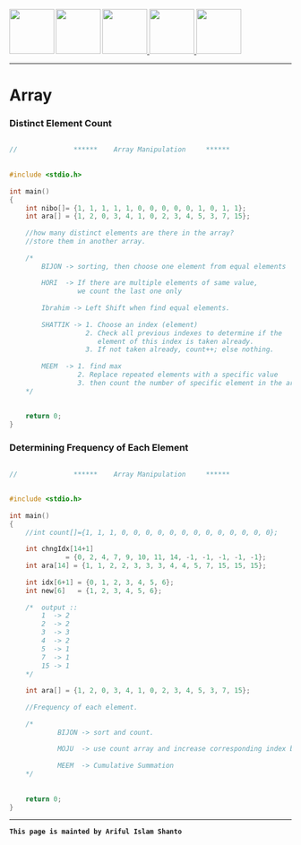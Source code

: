 
<a href = "https://shanto-swe029.github.io/"> <img src = "https://shanto-swe029.github.io/newgitphoto/home.png" height = "80" align = "left"> </a>
<a href = "https://shanto-swe029.github.io/programmingnotes"> <img src = "https://shanto-swe029.github.io/newgitphoto/programmingnotes.png" height = "80" align = "left"> </a>
<a href = "https://shanto-swe029.github.io/mathematicsnotes"> <img src = "https://shanto-swe029.github.io/newgitphoto/mathematicsnotes.png" height = "80"> </a>
<a href = "https://shanto-swe029.github.io/programmingproblems"> <img src = "https://shanto-swe029.github.io/newgitphoto/programmingproblems.png" height = "80"> </a>
<a href = "https://shanto-swe029.github.io/must-do-math-cp/home"> <img src = "https://shanto-swe029.github.io/newgitphoto/mustdomathforcp.png" height = "80"> </a>

***


# Array

### Distinct Element Count

```c

//              ******    Array Manipulation     ******
 
 
#include <stdio.h>
 
int main()
{
    int nibo[]= {1, 1, 1, 1, 1, 0, 0, 0, 0, 0, 1, 0, 1, 1};
    int ara[] = {1, 2, 0, 3, 4, 1, 0, 2, 3, 4, 5, 3, 7, 15};
 
    //how many distinct elements are there in the array?
    //store them in another array.
 
    /*
        BIJON -> sorting, then choose one element from equal elements
 
        HORI  -> If there are multiple elements of same value,
                 we count the last one only
 
        Ibrahim -> Left Shift when find equal elements.
 
        SHATTIK -> 1. Choose an index (element)
                   2. Check all previous indexes to determine if the
                      element of this index is taken already.
                   3. If not taken already, count++; else nothing.
 
        MEEM  -> 1. find max
                 2. Replace repeated elements with a specific value
                 3. then count the number of specific element in the array
    */
 
 
    return 0;
}

```

### Determining Frequency of Each Element

```c

//              ******    Array Manipulation     ******
 
 
#include <stdio.h>
 
int main()
{
    //int count[]={1, 1, 1, 0, 0, 0, 0, 0, 0, 0, 0, 0, 0, 0, 0, 0};
 
    int chngIdx[14+1]
              = {0, 2, 4, 7, 9, 10, 11, 14, -1, -1, -1, -1, -1};
    int ara[14] = {1, 1, 2, 2, 3, 3, 3, 4, 4, 5, 7, 15, 15, 15};
 
    int idx[6+1] = {0, 1, 2, 3, 4, 5, 6};
    int new[6]   = {1, 2, 3, 4, 5, 6};
 
    /*  output ::
        1  -> 2
        2  -> 2
        3  -> 3
        4  -> 2
        5  -> 1
        7  -> 1
        15 -> 1
    */
 
    int ara[] = {1, 2, 0, 3, 4, 1, 0, 2, 3, 4, 5, 3, 7, 15};
 
    //Frequency of each element.
 
    /*
            BIJON -> sort and count.
 
            MOJU  -> use count array and increase corresponding index by 1.
 
            MEEM  -> Cumulative Summation
    */
 
 
    return 0;
}

```

***

**`This page is mainted by Ariful Islam Shanto`**
